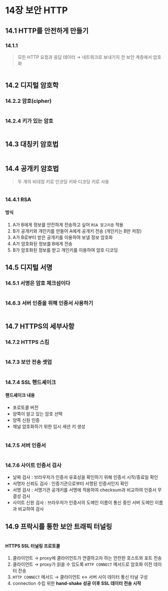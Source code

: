 # 14장 보안 HTTP

## 14.1 HTTP를 안전하게 만들기

### 14.1.1 

> 모든 HTTP 요청과 응답 데이터 &rarr; 네트워크로 보내기지 전 보안 계층에서 암호화

<div align="center">
    <img src="img/1.PNG" alt="" />
</div>

## 14.2 디지털 암호학

### 14.2.2 암호(cipher)

<div align="center">
    <img src="img/2.PNG" alt="" />
</div>

### 14.2.4 키가 있는 암호

<div align="center">
    <img src="img/3.PNG" alt="" />
</div>

## 14.3 대칭키 암호법

<div align="center">
    <img src="img/4.PNG" alt="" />
</div>

## 14.4 공개키 암호법

> 두 개의 비대칭 키로 인코딩 키와 디코딩 키로 사용

<div align="center">
    <img src="img/5.PNG" alt="" />
</div>

<div align="center">
    <img src="img/6.PNG" alt="" />
</div>

### 14.4.1 RSA

#### 방식

1. A가 B에게 정보를 안전하게 전송하고 싶어 `RSA 알고리즘` 적용
2. B가 공개키와 개인키를 만들어 A에게 공개키 전송 (개인키는 B만 저장)
3. A가 B로부터 받은 공개키를 이용하여 보낼 정보 암호화
4. A가 암호화된 정보를 B에게 전송
5. B가 암호화된 정보를 받고 개인키를 이용하여 암호 디코딩

## 14.5 디지털 서명

### 14.5.1 서명은 암호 체크섬이다

<div align="center">
    <img src="img/7.PNG" alt="" />
</div>

### 14.6.3 서버 인증을 위해 인증서 사용하기

<div align="center">
    <img src="img/8.PNG" alt="" />
</div>

## 14.7 HTTPS의 세부사항

### 14.7.2 HTTPS 스킴

<div align="center">
    <img src="img/9.PNG" alt="" />
</div>

### 14.7.3 보안 전송 셋업

<div align="center">
    <img src="img/10.PNG" alt="" />
</div>

### 14.7.4 SSL 핸드셰이크

#### 핸드셰이크 내용

- 포로토콜 버전 
- 양쪽이 알고 있는 암호 선택
- 양쪽 신원 인증
- 채널 암호화하기 위한 임시 세션 키 생성

<div align="center">
    <img src="img/11.PNG" alt="" />
</div>

### 14.7.5 서버 인증서

<div align="center">
    <img src="img/12.PNG" alt="" />
</div>

### 14.7.6 사이트 인증서 검사

- 날짜 검사 : 브라우저가 인증서 유효성을 확인하기 위해 인증서 시작/종료일 확인
- 서명자 신뢰도 검사 : 인증기관으로부터 서명된 인증서인지 확인
- 서명 검사 : 서명기관 공개키를 서명에 적용하여 checksum과 비교하여 인증서 무결성 검사
- 사이트 신원 검사 : 브라우저가 인증서의 도메인 이름이 통신 중인 서버 도메인 이름과 비교하여 검사

## 14.9 프락시를 통한 보안 트래픽 터널링

<div align="center">
    <img src="img/13.PNG" alt="" />
</div>

<div align="center">
    <img src="img/14.PNG" alt="" />
</div>

#### HTTPS SSL 터널링 프로토콜

1. 클라이언트 &rarr; proxy에 클라이언트가 연결하고자 하는 안전한 호스트와 포트 전송
2. 클라이언트 &rarr; proxy가 읽을 수 있도록 `HTTP CONNECT` 메서드로 암호화 이전 데이터 전송
3. `HTTP CONNECT` 메서드 &rarr; 클라이언트 &harr; 서버 사이 데이터 통신 터널 구성
4. connection 수립 위한 **hand-shake 성공 이후 SSL 데이터 전송 시작**

